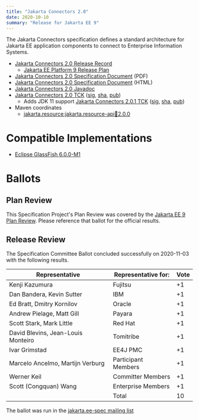 ```yaml
---
title: "Jakarta Connectors 2.0"
date: 2020-10-10
summary: "Release for Jakarta EE 9"
---
```

The Jakarta Connectors specification defines a standard architecture for Jakarta EE application components to connect to Enterprise Information Systems.

* [Jakarta Connectors 2.0 Release Record](https://projects.eclipse.org/projects/ee4j.jca/releases/2.0.0)
  * [Jakarta EE Platform 9 Release Plan](https://jakartaee.github.io/platform/jakartaee9/JakartaEE9ReleasePlan)
* [Jakarta Connectors 2.0 Specification Document](https://download.eclipse.org/jakartaee/connectors/2.0/connectors-spec-2.0.pdf) (PDF)
* [Jakarta Connectors 2.0 Specification Document](https://download.eclipse.org/jakartaee/connectors/2.0/connectors-spec-2.0.html) (HTML)
* [Jakarta Connectors 2.0 Javadoc](./apidocs)
* [Jakarta Connectors 2.0 TCK](https://download.eclipse.org/jakartaee/connectors/2.0/jakarta-connectors-tck-2.0.0.zip)  ([sig](https://download.eclipse.org/jakartaee/connectors/2.0/jakarta-connectors-tck-2.0.0.zip.sig),  [sha](https://download.eclipse.org/jakartaee/connectors/2.0/jakarta-connectors-tck-2.0.0.zip.sha256),  [pub](https://jakarta.ee/specifications/jakartaee-spec-committee.pub))
   * Adds JDK 11 support [Jakarta Connectors 2.0.1 TCK](https://download.eclipse.org/jakartaee/connectors/2.0/jakarta-connectors-tck-2.0.1.zip) ([sig](https://download.eclipse.org/jakartaee/connectors/2.0/jakarta-connectors-tck-2.0.1.zip.sig),  [sha](https://download.eclipse.org/jakartaee/connectors/2.0/jakarta-connectors-tck-2.0.1.zip.sha256),  [pub](https://jakarta.ee/specifications/jakartaee-spec-committee.pub))
* Maven coordinates
  * [jakarta.resource:jakarta.resource-api:jar:2.0.0](https://central.sonatype.com/artifact/jakarta.resource/jakarta.resource-api/2.0.0/jar)


# Compatible Implementations

* [Eclipse GlassFish 6.0.0-M1](https://download.eclipse.org/ee4j/glassfish/glassfish-6.0.0-M1.zip)

# Ballots

## Plan Review

[//]: # (For Jakarta EE 9, the Platform Plan Review covered 95% of the Specification Projects.  For those Projects, just use the following statement in this Plan Review section:)

This Specification Project's Plan Review was covered by the [Jakarta EE 9 Plan Review](https://jakarta.ee/specifications/platform/9/). 
Please reference that ballot for the official results.

[//]: # (If your Project was required to do a standalone Plan Review...  You'll need to perform an official Plan Review ballot and record the results here.)

## Release Review

The Specification Committee Ballot concluded successfully on 2020-11-03 with the following results.

| Representative                                 | Representative for: | Vote |
|------------------------------------------------|---------------------|------|
| Kenji Kazumura                                 | Fujitsu             |  +1  |
| Dan Bandera, Kevin Sutter                      | IBM                 |  +1  |
| Ed Bratt, Dmitry Kornilov                      | Oracle              |  +1  |
| Andrew Pielage, Matt Gill                      | Payara              |  +1  |
| Scott Stark, Mark Little                       | Red Hat             |  +1  |
| David Blevins, Jean-Louis Monteiro             | Tomitribe           |  +1  |
| Ivar Grimstad                                  | EE4J PMC            |  +1  |
| Marcelo Ancelmo, Martijn Verburg               | Participant Members |  +1  |
| Werner Keil                                    | Committer Members   |  +1  |
| Scott (Congquan) Wang                          | Enterprise Members  |  +1  |
|                                                | Total               |  10  |

The ballot was run in the [jakarta.ee-spec mailing list](https://www.eclipse.org/lists/jakarta.ee-spec/msg01264.html)

